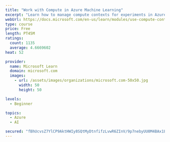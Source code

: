 ```yaml
---
title: "Work with Compute in Azure Machine Learning"
excerpt: "Learn how to manage compute contexts for experiments in Azure Machine Learning."
webUrl: https://docs.microsoft.com/en-us/learn/modules/use-compute-contexts-in-aml/
type: course
price: Free
length: PT45M
ratings:
  count: 1135
  average: 4.6669602
heat: 52

provider:
  name: Microsoft Learn
  domain: microsoft.com
  images:
    - url: /assets/images/organizations/microsoft.com-50x50.jpg
      width: 50
      height: 50

levels:
  - Beginner

topics:
  - Azure
  - AI

secured: "fBhUcvsZ7YlCP9AktHWIy8SQtMyDtnfifzLvwR6ZInV/9p7nebyUU0M4BAx1LRvkPz2dBuFwaqovThf2lPrShW5wS8lmeQa9ZDTs2HtNTdUrvOVtpM3jv2ydtYgqNEIGRZS/q4qEWPnqjrUs68Lejoo21BWpWgb6r/DmAIOnqVIJeX0GxcfdKcCZhd9EuiF8nNm1AW2GZuiIBwpCVK2+VAvp4wZZWJ8kpEkJleNF54IEBpM8T8/asWxiMzT0sm6exmPskAX+gFUrbGtxz7f8nsHA5ID8QFTYMZjjTxB1HSAp1ZXDj2d0iAk+s3o3RYj5tATODz5wUq+Jbt5NCdB3BGn3hKsb0+fRDS8efxscypcBrXRONtcyQ2u5JRbULZPYU7xG+OMYCoxgprJB+/1u51VS6tAwoUsHF+hANwlVcSs=;vEJFffj8OUjYNEkXK6AWSg=="
---
```


